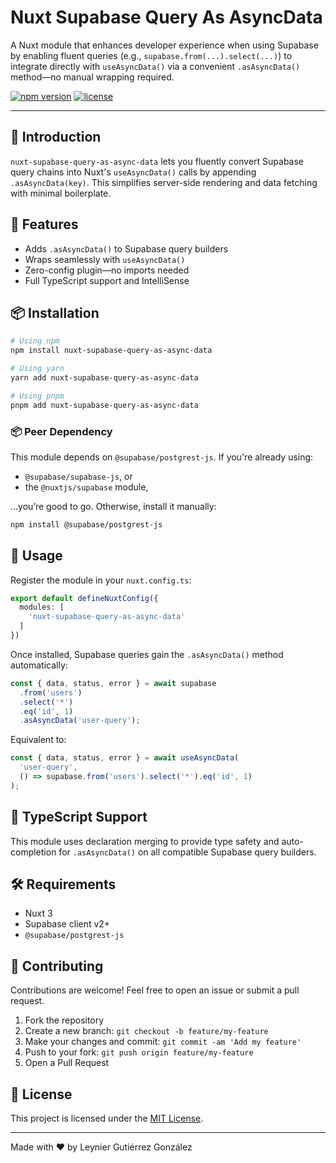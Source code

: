 # Nuxt Supabase Query As AsyncData

A Nuxt module that enhances developer experience when using Supabase by enabling fluent queries (e.g., `supabase.from(...).select(...)`) to integrate directly with `useAsyncData()` via a convenient `.asAsyncData()` method—no manual wrapping required.

[![npm version](https://img.shields.io/npm/v/nuxt-supabase-query-as-async-data.svg)](https://www.npmjs.com/package/nuxt-supabase-query-as-async-data)
[![license](https://img.shields.io/npm/l/nuxt-supabase-query-as-async-data.svg)](https://github.com/leynier/nuxt-supabase-query-as-async-data/blob/main/LICENSE)

---

## 🧭 Introduction

`nuxt-supabase-query-as-async-data` lets you fluently convert Supabase query chains into Nuxt's `useAsyncData()` calls by appending `.asAsyncData(key)`. This simplifies server-side rendering and data fetching with minimal boilerplate.

## 🚀 Features

- Adds `.asAsyncData()` to Supabase query builders
- Wraps seamlessly with `useAsyncData()`
- Zero-config plugin—no imports needed
- Full TypeScript support and IntelliSense

## 📦 Installation

```bash
# Using npm
npm install nuxt-supabase-query-as-async-data

# Using yarn
yarn add nuxt-supabase-query-as-async-data

# Using pnpm
pnpm add nuxt-supabase-query-as-async-data
```

### 📦 Peer Dependency

This module depends on `@supabase/postgrest-js`. If you're already using:

- `@supabase/supabase-js`, or
- the `@nuxtjs/supabase` module,

...you’re good to go. Otherwise, install it manually:

```bash
npm install @supabase/postgrest-js
```

## 🧩 Usage

Register the module in your `nuxt.config.ts`:

```ts
export default defineNuxtConfig({
  modules: [
    'nuxt-supabase-query-as-async-data'
  ]
})
```

Once installed, Supabase queries gain the `.asAsyncData()` method automatically:

```ts
const { data, status, error } = await supabase
  .from('users')
  .select('*')
  .eq('id', 1)
  .asAsyncData('user-query');
```

Equivalent to:

```ts
const { data, status, error } = await useAsyncData(
  'user-query',
  () => supabase.from('users').select('*').eq('id', 1)
);
```

## 📘 TypeScript Support

This module uses declaration merging to provide type safety and auto-completion for `.asAsyncData()` on all compatible Supabase query builders.

## 🛠 Requirements

- Nuxt 3
- Supabase client v2+
- `@supabase/postgrest-js`

## 🤝 Contributing

Contributions are welcome! Feel free to open an issue or submit a pull request.

1. Fork the repository
2. Create a new branch: `git checkout -b feature/my-feature`
3. Make your changes and commit: `git commit -am 'Add my feature'`
4. Push to your fork: `git push origin feature/my-feature`
5. Open a Pull Request

## 📄 License

This project is licensed under the [MIT License](LICENSE).

---

Made with ❤️ by Leynier Gutiérrez González
